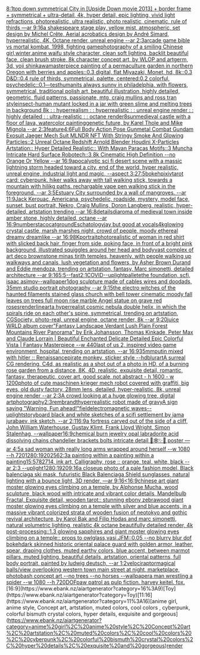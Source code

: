 [8:1](https://www.ebank.nz/aiartgenerator?category=8%3A1)[top down symmetrical City in [Upside Down movie 2013] + border frame + symmetrical + ultra-detail, 4k, hyper detail, epic lighting, vivid light refractions, photorealistic, ultra realistic, photo realistic, cinematic, rule of thirds —ar 9:16](https://www.ebank.nz/aiartgenerator?category=top%20down%20symmetrical%20City%20in%20%5BUpside%20Down%20movie%202013%5D%20%2B%20border%20frame%20%2B%20symmetrical%20%2B%20ultra-detail%2C%204k%2C%20hyper%20detail%2C%20epic%20lighting%2C%20vivid%20light%20refractions%2C%20photorealistic%2C%20ultra%20realistic%2C%20photo%20realistic%2C%20cinematic%2C%20rule%20of%20thirds%20%E2%80%94ar%209%3A16)[a shakespeare stage play, yellow mist, atmospheric, set design by Michel Crête, Aerial acrobatics design by André Simard, hyperrealistic, 4K, Octane render, unreal engine --ar 2:3](https://www.ebank.nz/aiartgenerator?category=a%20shakespeare%20stage%20play%2C%20yellow%20mist%2C%20atmospheric%2C%20set%20design%20by%20Michel%20Cr%C3%AAte%2C%20Aerial%20acrobatics%20design%20by%20Andr%C3%A9%20Simard%2C%20hyperrealistic%2C%204K%2C%20Octane%20render%2C%20unreal%20engine%20--ar%202%3A3)[arcade game bible vs mortal kombat, 1998, fighting game](https://www.ebank.nz/aiartgenerator?category=arcade%20game%20bible%20vs%20mortal%20kombat%2C%201998%2C%20fighting%20game)[photography of a smiling Chinese girl,winter,anime waifu style character, clean soft lighting, backlit beautiful face, clean brush stroke, 8k character concept art, by WLOP and artgerm, 3d, yoji shinkawa](https://www.ebank.nz/aiartgenerator?category=photography%20of%20a%20smiling%20Chinese%20girl%2Cwinter%2Canime%20waifu%20style%20character%2C%20clean%20soft%20lighting%2C%20backlit%20beautiful%20face%2C%20clean%20brush%20stroke%2C%208k%20character%20concept%20art%2C%20by%20WLOP%20and%20artgerm%2C%203d%2C%20yoji%20shinkawa)[masterpiece painting of a permaculture garden in northern Oregon with berries and apples::0.3 digital, flat Miyazaki, Monet, hd, 8k::0.3 D&D::0.4 rule of thirds, symmetrical, palette, centered:0.2 colorful, psychedelic::0.1](https://www.ebank.nz/aiartgenerator?category=masterpiece%20painting%20of%20a%20permaculture%20garden%20in%20northern%20Oregon%20with%20berries%20and%20apples%3A%3A0.3%20digital%2C%20flat%20Miyazaki%2C%20Monet%2C%20hd%2C%208k%3A%3A0.3%20D%26D%3A%3A0.4%20rule%20of%20thirds%2C%20symmetrical%2C%20palette%2C%20centered%3A0.2%20colorful%2C%20psychedelic%3A%3A0.1)[—test](https://www.ebank.nz/aiartgenerator?category=%E2%80%94test)[human](https://www.ebank.nz/aiartgenerator?category=human)[its always sunny in philadelphia, with flowers, symmetrical, traditional polish art, beautiful illustration, highly detailed, geometric, fluid patterns, passionate, mtg, craig mullins and ross tran style](https://www.ebank.nz/aiartgenerator?category=its%20always%20sunny%20in%20philadelphia%2C%20with%20flowers%2C%20symmetrical%2C%20traditional%20polish%20art%2C%20beautiful%20illustration%2C%20highly%20detailed%2C%20geometric%2C%20fluid%20patterns%2C%20passionate%2C%20mtg%2C%20craig%20mullins%20and%20ross%20tran%20style)[insect-human mutant locked in a jar with green slime and melting trees in background 8k : : hyperrealism : : hyperrealistic : : unreal engine render : : highly detailed : : ultra-realistic : : octane render](https://www.ebank.nz/aiartgenerator?category=insect-human%20mutant%20locked%20in%20a%20jar%20with%20green%20slime%20and%20melting%20trees%20in%20background%208k%20%3A%20%3A%20hyperrealism%20%3A%20%3A%20hyperrealistic%20%3A%20%3A%20unreal%20engine%20render%20%3A%20%3A%20highly%20detailed%20%3A%20%3A%20ultra-realistic%20%3A%20%3A%20octane%20render)[8](https://www.ebank.nz/aiartgenerator?category=8)[sun](https://www.ebank.nz/aiartgenerator?category=sun)[medieval castle with a floor of lava, watercolor painting](https://www.ebank.nz/aiartgenerator?category=medieval%20castle%20with%20a%20floor%20of%20lava%2C%20watercolor%20painting)[genetic future, by Karel Thole and Mike Mignola --ar 2:3](https://www.ebank.nz/aiartgenerator?category=genetic%20future%2C%20by%20Karel%20Thole%20and%20Mike%20Mignola%20--ar%202%3A3)[feature](https://www.ebank.nz/aiartgenerator?category=feature)[4:6](https://www.ebank.nz/aiartgenerator?category=4%3A6)[Full Body Action Pose Gunmetal Combat Gundam Exosuit Jaeger Mech Suit MLNDR NFT With Stringy Smoke And Glowing Particles::2 Unreal Octane Redshift Arnold Blender Houdini X-Particles Artstation:: Hyper Detailed Realistic:: With Mayan Paracas Motifs::3 Muncha Intricate Hard Surface Robotech::3 8k Cinematic High Definition --no Orange Or Yellow --ar 16:9](https://www.ebank.nz/aiartgenerator?category=Full%20Body%20Action%20Pose%20Gunmetal%20Combat%20Gundam%20Exosuit%20Jaeger%20Mech%20Suit%20MLNDR%20NFT%20With%20Stringy%20Smoke%20And%20Glowing%20Particles%3A%3A2%20Unreal%20Octane%20Redshift%20Arnold%20Blender%20Houdini%20X-Particles%20Artstation%3A%3A%20Hyper%20Detailed%20Realistic%3A%3A%20With%20Mayan%20Paracas%20Motifs%3A%3A3%20Muncha%20Intricate%20Hard%20Surface%20Robotech%3A%3A3%208k%20Cinematic%20High%20Definition%20--no%20Orange%20Or%20Yellow%20--ar%2016%3A9)[apocalyptic sci fi desert scene with a massic lightning storm headed toward a city, end of the world, hyper realistic, unreal engine, industrial light and magic, --aspect 3:2](https://www.ebank.nz/aiartgenerator?category=apocalyptic%20sci%20fi%20desert%20scene%20with%20a%20massic%20lightning%20storm%20headed%20toward%20a%20city%2C%20end%20of%20the%20world%2C%20hyper%20realistic%2C%20unreal%20engine%2C%20industrial%20light%20and%20magic%2C%20--aspect%203%3A2)[7:5](https://www.ebank.nz/aiartgenerator?category=7%3A5)[bokeh](https://www.ebank.nz/aiartgenerator?category=bokeh)[pixiv](https://www.ebank.nz/aiartgenerator?category=pixiv)[tarot card: cyberpunk. hiker walks away with tall walking stick, towards a mountain with hilikg paths. rechargable vape pen walking stick in the foreground. --ar 3:5](https://www.ebank.nz/aiartgenerator?category=tarot%20card%3A%20cyberpunk.%20hiker%20walks%20away%20with%20tall%20walking%20stick%2C%20towards%20a%20mountain%20with%20hilikg%20paths.%20rechargable%20vape%20pen%20walking%20stick%20in%20the%20foreground.%20--ar%203%3A5)[Estuary City surrounded by a wall of mangroves. --ar 11:9](https://www.ebank.nz/aiartgenerator?category=Estuary%20City%20surrounded%20by%20a%20wall%20of%20mangroves.%20--ar%2011%3A9)[Jack Kerouac, Americana, psychedelic, roadside, mystery, model face, sunset, bust portrait, Nekro, Craig Mullins, Doron Langberg,     realistic, hyper-detailed, artstation trending --ar 16:8](https://www.ebank.nz/aiartgenerator?category=Jack%20Kerouac%2C%20Americana%2C%20psychedelic%2C%20roadside%2C%20mystery%2C%20model%20face%2C%20sunset%2C%20bust%20portrait%2C%20Nekro%2C%20Craig%20Mullins%2C%20Doron%20Langberg%2C%20%20%20%20%20realistic%2C%20hyper-detailed%2C%20artstation%20trending%20--ar%2016%3A8)[details](https://www.ebank.nz/aiartgenerator?category=details)[diaroma of medieval town inside amber stone, highly detailed, octane --ar 16:9](https://www.ebank.nz/aiartgenerator?category=diaroma%20of%20medieval%20town%20inside%20amber%20stone%2C%20highly%20detailed%2C%20octane%20--ar%2016%3A9)[numbers](https://www.ebank.nz/aiartgenerator?category=numbers)[tacocat](https://www.ebank.nz/aiartgenerator?category=tacocat)[ground](https://www.ebank.nz/aiartgenerator?category=ground)[Eschatology](https://www.ebank.nz/aiartgenerator?category=Eschatology)[jay but good at vocals](https://www.ebank.nz/aiartgenerator?category=jay%20but%20good%20at%20vocals)[4k](https://www.ebank.nz/aiartgenerator?category=4k)[glowing crystal castle, marsh marshes night, crowd of people, moody ethereal dreamy dreamlike --ar 16:9](https://www.ebank.nz/aiartgenerator?category=glowing%20crystal%20castle%2C%20marsh%20marshes%20night%2C%20crowd%20of%20people%2C%20moody%20ethereal%20dreamy%20dreamlike%20--ar%2016%3A9)[8K](https://www.ebank.nz/aiartgenerator?category=8K)[portrait](https://www.ebank.nz/aiartgenerator?category=portrait)[photorealistic of woman in red shirt with slicked back hair, finger from side, poking face, in front of a bright pink background, illustrated squiggles around her head and body](https://www.ebank.nz/aiartgenerator?category=photorealistic%20of%20woman%20in%20red%20shirt%20with%20slicked%20back%20hair%2C%20finger%20from%20side%2C%20poking%20face%2C%20in%20front%20of%20a%20bright%20pink%20background%2C%20illustrated%20squiggles%20around%20her%20head%20and%20body)[vast complex of art deco brownstone minas tirith temples, heavenly, with people walking up walkways and canals, lush vegetation and flowers, by Asher Brown Durand and Eddie mendoza, trending on artstation, fantasy, Marc simonetti, detailed architecture --ar 9:16](https://www.ebank.nz/aiartgenerator?category=vast%20complex%20of%20art%20deco%20brownstone%20minas%20tirith%20temples%2C%20heavenly%2C%20with%20people%20walking%20up%20walkways%20and%20canals%2C%20lush%20vegetation%20and%20flowers%2C%20by%20Asher%20Brown%20Durand%20and%20Eddie%20mendoza%2C%20trending%20on%20artstation%2C%20fantasy%2C%20Marc%20simonetti%2C%20detailed%20architecture%20--ar%209%3A16)[5:5](https://www.ebank.nz/aiartgenerator?category=5%3A5)[--fast](https://www.ebank.nz/aiartgenerator?category=--fast)[2:1](https://www.ebank.nz/aiartgenerator?category=2%3A1)[COVID](https://www.ebank.nz/aiartgenerator?category=COVID)[--uplight](https://www.ebank.nz/aiartgenerator?category=--uplight)[pallete](https://www.ebank.nz/aiartgenerator?category=pallete)[the foundation, scfi, isaac asimov](https://www.ebank.nz/aiartgenerator?category=the%20foundation%2C%20scfi%2C%20isaac%20asimov)[--wallpaper](https://www.ebank.nz/aiartgenerator?category=--wallpaper)[1](https://www.ebank.nz/aiartgenerator?category=1)[dog sculpture made of cables wires and doodads, 35mm studio portrait photography --ar 9:15](https://www.ebank.nz/aiartgenerator?category=dog%20sculpture%20made%20of%20cables%20wires%20and%20doodads%2C%2035mm%20studio%20portrait%20photography%20--ar%209%3A15)[the electro  witches of the haunted filaments  stained glass church with bell tower cinematic moody fall leaves on trees full moon rise marble Angel statue on grave red roses](https://www.ebank.nz/aiartgenerator?category=the%20electro%20%20witches%20of%20the%20haunted%20filaments%20%20stained%20glass%20church%20with%20bell%20tower%20cinematic%20moody%20fall%20leaves%20on%20trees%20full%20moon%20rise%20marble%20Angel%20statue%20on%20grave%20red%20roses)[render](https://www.ebank.nz/aiartgenerator?category=render)[lineart](https://www.ebank.nz/aiartgenerator?category=lineart)[a hyperrealist cosmic nebula double helix, in which the spirals ride on each other's spine. symmetrical, trending on artstation, CGSociety, photo-real, unreal engine, octane render, 8k --ar 9:20](https://www.ebank.nz/aiartgenerator?category=a%20hyperrealist%20cosmic%20nebula%20double%20helix%2C%20in%20which%20the%20spirals%20ride%20on%20each%20other%27s%20spine.%20symmetrical%2C%20trending%20on%20artstation%2C%20CGSociety%2C%20photo-real%2C%20unreal%20engine%2C%20octane%20render%2C%208k%20--ar%209%3A20)[juice WRLD album cover](https://www.ebank.nz/aiartgenerator?category=juice%20WRLD%20album%20cover)["Fantasy Landscape Verdant Lush Plain Forest Mountains River Panorama" by Erik Johansson, Thomas Kinkade, Peter Max and Claude Lorrain |  Beautiful Enchanted Delicate Detailed Epic Colorful Vista | Fantasy Masterpiece --w 440](https://www.ebank.nz/aiartgenerator?category=%22Fantasy%20Landscape%20Verdant%20Lush%20Plain%20Forest%20Mountains%20River%20Panorama%22%20by%20Erik%20Johansson%2C%20Thomas%20Kinkade%2C%20Peter%20Max%20and%20Claude%20Lorrain%20%7C%20%20Beautiful%20Enchanted%20Delicate%20Detailed%20Epic%20Colorful%20Vista%20%7C%20Fantasy%20Masterpiece%20--w%20440)[last of us 2, inspired video game environment, hospital, trending on artstation, --ar 16:9](https://www.ebank.nz/aiartgenerator?category=last%20of%20us%202%2C%20inspired%20video%20game%20environment%2C%20hospital%2C%20trending%20on%20artstation%2C%20--ar%2016%3A9)[35mm](https://www.ebank.nz/aiartgenerator?category=35mm)[putin mixed with hitler :: Renaissance](https://www.ebank.nz/aiartgenerator?category=putin%20mixed%20with%20hitler%20%3A%3A%20Renaissance)[pirate monkey, sticker style --hd](https://www.ebank.nz/aiartgenerator?category=pirate%20monkey%2C%20sticker%20style%20--hd)[blur](https://www.ebank.nz/aiartgenerator?category=blur)[art](https://www.ebank.nz/aiartgenerator?category=art)[A surreal CG rendering, C4d, as realistic as a shot out of a photo in HD, of a burning rose garden from a distance, 8K, 4D, realistic, exquisite detail, romantic, fantasy, therapeutic, cover art, good scale, not abstract - h 1600 - w 1200](https://www.ebank.nz/aiartgenerator?category=A%20surreal%20CG%20rendering%2C%20C4d%2C%20as%20realistic%20as%20a%20shot%20out%20of%20a%20photo%20in%20HD%2C%20of%20a%20burning%20rose%20garden%20from%20a%20distance%2C%208K%2C%204D%2C%20realistic%2C%20exquisite%20detail%2C%20romantic%2C%20fantasy%2C%20therapeutic%2C%20cover%20art%2C%20good%20scale%2C%20not%20abstract%20-%20h%201600%20-%20w%201200)[photo of cute maschinen krieger mech robot covered with graffiti, big eyes, old dusty factory, 28mm lens, detailed, hyper-realistic, 8k, unreal engine render --ar 2:3](https://www.ebank.nz/aiartgenerator?category=photo%20of%20cute%20maschinen%20krieger%20mech%20robot%20covered%20with%20graffiti%2C%20big%20eyes%2C%20old%20dusty%20factory%2C%2028mm%20lens%2C%20detailed%2C%20hyper-realistic%2C%208k%2C%20unreal%20engine%20render%20--ar%202%3A3)[A crowd looking at a huge glowing tree, digital art](https://www.ebank.nz/aiartgenerator?category=A%20crowd%20looking%20at%20a%20huge%20glowing%20tree%2C%20digital%20art)[photography](https://www.ebank.nz/aiartgenerator?category=photography)[2:3](https://www.ebank.nz/aiartgenerator?category=2%3A3)[rembrandt](https://www.ebank.nz/aiartgenerator?category=rembrandt)[hyperrealistic robot made of gravy](https://www.ebank.nz/aiartgenerator?category=hyperrealistic%20robot%20made%20of%20gravy)[A sign saying "Warning, Fun ahead!"](https://www.ebank.nz/aiartgenerator?category=A%20sign%20saying%20%22Warning%2C%20Fun%20ahead%21%22)[field](https://www.ebank.nz/aiartgenerator?category=field)[electromagnetic waves](https://www.ebank.nz/aiartgenerator?category=electromagnetic%20waves)[--uplight](https://www.ebank.nz/aiartgenerator?category=--uplight)[storyboard black and white sketches of a scifi settlement by jama jurabaev, ink sketch, --ar 2:1](https://www.ebank.nz/aiartgenerator?category=storyboard%20black%20and%20white%20sketches%20of%20a%20scifi%20settlement%20by%20jama%20jurabaev%2C%20ink%20sketch%2C%20--ar%202%3A1)[16:9](https://www.ebank.nz/aiartgenerator?category=16%3A9)[a fortress carved out of the side of a cliff, John William Waterhouse, Gustav Klimt, Frank Lloyd Wright, Simon Stalenhag, --wallpaper](https://www.ebank.nz/aiartgenerator?category=a%20fortress%20carved%20out%20of%20the%20side%20of%20a%20cliff%2C%20John%20William%20Waterhouse%2C%20Gustav%20Klimt%2C%20Frank%20Lloyd%20Wright%2C%20Simon%20Stalenhag%2C%20--wallpaper)[16:9](https://www.ebank.nz/aiartgenerator?category=16%3A9)[chemical burn jewelry opal labradorite acid dissolving chains chandelier brackets bolts intricate detail 🦋🕸✨🫧 poster —ar 4:5](https://www.ebank.nz/aiartgenerator?category=chemical%20burn%20jewelry%20opal%20labradorite%20acid%20dissolving%20chains%20chandelier%20brackets%20bolts%20intricate%20detail%20%F0%9F%A6%8B%F0%9F%95%B8%E2%9C%A8%F0%9F%AB%A7%20poster%20%E2%80%94ar%204%3A5)[a sad woman with really long arms wrapped around herself --w 1080 --h 720](https://www.ebank.nz/aiartgenerator?category=a%20sad%20woman%20with%20really%20long%20arms%20wrapped%20around%20herself%20--w%201080%20--h%20720)[1280:1920](https://www.ebank.nz/aiartgenerator?category=1280%3A1920)[256](https://www.ebank.nz/aiartgenerator?category=256)[2:3](https://www.ebank.nz/aiartgenerator?category=2%3A3)[a painting within a painting within a painting](https://www.ebank.nz/aiartgenerator?category=a%20painting%20within%20a%20painting%20within%20a%20painting)[1](https://www.ebank.nz/aiartgenerator?category=1)[5:5](https://www.ebank.nz/aiartgenerator?category=5%3A5)[782714, ink art, Calligraphy, rose :: orange, teal, white, black --ar 2:3 --uplight](https://www.ebank.nz/aiartgenerator?category=782714%2C%20ink%20art%2C%20Calligraphy%2C%20rose%20%3A%3A%20orange%2C%20teal%2C%20white%2C%20black%20--ar%202%3A3%20--uplight)[1280:1920](https://www.ebank.nz/aiartgenerator?category=1280%3A1920)[9:16](https://www.ebank.nz/aiartgenerator?category=9%3A16)[a closeup photo of a pale fashion model, Black balenciaga ski mask,  futuristic Black Balenciaga Shield sunglasses, natural lighting with a bounce light, 3D render, —ar 9:16](https://www.ebank.nz/aiartgenerator?category=a%20closeup%20photo%20of%20a%20pale%20fashion%20model%2C%20Black%20balenciaga%20ski%20mask%2C%20%20futuristic%20Black%20Balenciaga%20Shield%20sunglasses%2C%20natural%20lighting%20with%20a%20bounce%20light%2C%203D%20render%2C%20%E2%80%94ar%209%3A16)[<16:9](https://www.ebank.nz/aiartgenerator?category=%3C16%3A9)[chinese art giant moster glowing eyes climbing on a temple, by Alphonse Mucha, wood sculpture, black wood with intricate and vibrant color details, Mandelbulb Fractal, Exquisite detail, wooden tarot:: stunning ebony zebrawood giant moster glowing eyes climbing on a temple with silver and blue accents, in a massive vibrant colorized strata of wooden fusion of neotokyo and gothic revival architecture, by Karol Bak and Filip Hodas and marc simonetti, natural volumetric lighting, realistic 4k octane beautifully detailed render, 4k post-processing::1.3 glowing sapphires and giant moster glowing eyes climbing on a temple:: props to owlglass,vasi,JFM::0.05 --no blurry blur dof bokeh](https://www.ebank.nz/aiartgenerator?category=chinese%20art%20giant%20moster%20glowing%20eyes%20climbing%20on%20a%20temple%2C%20by%20Alphonse%20Mucha%2C%20wood%20sculpture%2C%20black%20wood%20with%20intricate%20and%20vibrant%20color%20details%2C%20Mandelbulb%20Fractal%2C%20Exquisite%20detail%2C%20wooden%20tarot%3A%3A%20stunning%20ebony%20zebrawood%20giant%20moster%20glowing%20eyes%20climbing%20on%20a%20temple%20with%20silver%20and%20blue%20accents%2C%20in%20a%20massive%20vibrant%20colorized%20strata%20of%20wooden%20fusion%20of%20neotokyo%20and%20gothic%20revival%20architecture%2C%20by%20Karol%20Bak%20and%20Filip%20Hodas%20and%20marc%20simonetti%2C%20natural%20volumetric%20lighting%2C%20realistic%204k%20octane%20beautifully%20detailed%20render%2C%204k%20post-processing%3A%3A1.3%20glowing%20sapphires%20and%20giant%20moster%20glowing%20eyes%20climbing%20on%20a%20temple%3A%3A%20props%20to%20owlglass%2Cvasi%2CJFM%3A%3A0.05%20--no%20blurry%20blur%20dof%20bokeh)[dark skinned historic oriental palace guard with golden armor, leather, spear, draping clothes, muted earthy colors, blue accent, between marmot pillars, muted lighting, beautiful details, artstation, oriental patterns, full body portrait, painted by ludwig deutsch, --ar 1:2](https://www.ebank.nz/aiartgenerator?category=dark%20skinned%20historic%20oriental%20palace%20guard%20with%20golden%20armor%2C%20leather%2C%20spear%2C%20draping%20clothes%2C%20muted%20earthy%20colors%2C%20blue%20accent%2C%20between%20marmot%20pillars%2C%20muted%20lighting%2C%20beautiful%20details%2C%20artstation%2C%20oriental%20patterns%2C%20full%20body%20portrait%2C%20painted%20by%20ludwig%20deutsch%2C%20--ar%201%3A2)[velociraptor](https://www.ebank.nz/aiartgenerator?category=velociraptor)[magical balls](https://www.ebank.nz/aiartgenerator?category=magical%20balls)[/view overlooking western town main street at night, marketplace, photobash concept art --no trees --no horses --wallpaper](https://www.ebank.nz/aiartgenerator?category=/view%20overlooking%20western%20town%20main%20street%20at%20night%2C%20marketplace%2C%20photobash%20concept%20art%20--no%20trees%20--no%20horses%20--wallpaper)[a man wrestling a spider --w 1080 --h 720](https://www.ebank.nz/aiartgenerator?category=a%20man%20wrestling%20a%20spider%20--w%201080%20--h%20720)[DOF](https://www.ebank.nz/aiartgenerator?category=DOF)[paw patrol as pulp fiction. harvey keitel. fox.](https://www.ebank.nz/aiartgenerator?category=paw%20patrol%20as%20pulp%20fiction.%20harvey%20keitel.%20fox.)[16:9](https://www.ebank.nz/aiartgenerator?category=16%3A9)[Toy](https://www.ebank.nz/aiartgenerator?category=Toy)[11:16](https://www.ebank.nz/aiartgenerator?category=11%3A16)[anime girl, anime style, Concept art, artstation, muted colors, cool colors , cyberpunk, colorful bismuth crystal colors, hyper details, exquisite and gorgeous](https://www.ebank.nz/aiartgenerator?category=anime%20girl%2C%20anime%20style%2C%20Concept%20art%2C%20artstation%2C%20muted%20colors%2C%20cool%20colors%20%2C%20cyberpunk%2C%20colorful%20bismuth%20crystal%20colors%2C%20hyper%20details%2C%20exquisite%20and%20gorgeous)[render](https://www.ebank.nz/aiartgenerator?category=render)